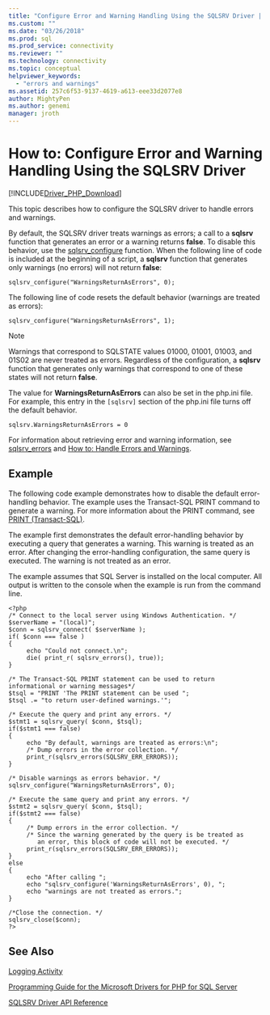 ```yaml
---
title: "Configure Error and Warning Handling Using the SQLSRV Driver | Microsoft Docs"
ms.custom: ""
ms.date: "03/26/2018"
ms.prod: sql
ms.prod_service: connectivity
ms.reviewer: ""
ms.technology: connectivity
ms.topic: conceptual
helpviewer_keywords: 
  - "errors and warnings"
ms.assetid: 257c6f53-9137-4619-a613-eee33d2077e8
author: MightyPen
ms.author: genemi
manager: jroth
---
```

# How to: Configure Error and Warning Handling Using the SQLSRV Driver
[!INCLUDE[Driver_PHP_Download](../../includes/driver_php_download.md)]

This topic describes how to configure the SQLSRV driver to handle errors and warnings.  
  
By default, the SQLSRV driver treats warnings as errors; a call to a **sqlsrv** function that generates an error or a warning returns **false**. To disable this behavior, use the [sqlsrv_configure](../../connect/php/sqlsrv-configure.md) function. When the following line of code is included at the beginning of a script, a **sqlsrv** function that generates only warnings (no errors) will not return **false**:  
  
`sqlsrv_configure("WarningsReturnAsErrors", 0);`  
  
The following line of code resets the default behavior (warnings are treated as errors):  
  
`sqlsrv_configure("WarningsReturnAsErrors", 1);`  
  
> [!NOTE]  
> Warnings that correspond to SQLSTATE values 01000, 01001, 01003, and 01S02 are never treated as errors. Regardless of the configuration, a **sqlsrv** function that generates only warnings that correspond to one of these states will not return **false**.  
  
The value for **WarningsReturnAsErrors** can also be set in the php.ini file. For example, this entry in the `[sqlsrv]` section of the php.ini file turns off the default behavior.  
  
`sqlsrv.WarningsReturnAsErrors = 0`  
  
For information about retrieving error and warning information, see [sqlsrv_errors](../../connect/php/sqlsrv-errors.md) and [How to: Handle Errors and Warnings](../../connect/php/how-to-handle-errors-and-warnings-using-the-sqlsrv-driver.md).  
  
## Example  
The following code example demonstrates how to disable the default error-handling behavior. The example uses the Transact-SQL PRINT command to generate a warning. For more information about the PRINT command, see [PRINT (Transact-SQL)](../../t-sql/language-elements/print-transact-sql.md).  
  
The example first demonstrates the default error-handling behavior by executing a query that generates a warning. This warning is treated as an error. After changing the error-handling configuration, the same query is executed. The warning is not treated as an error.  
  
The example assumes that SQL Server is installed on the local computer. All output is written to the console when the example is run from the command line.  
  
```  
<?php  
/* Connect to the local server using Windows Authentication. */  
$serverName = "(local)";  
$conn = sqlsrv_connect( $serverName );  
if( $conn === false )  
{  
     echo "Could not connect.\n";  
     die( print_r( sqlsrv_errors(), true));  
}  
  
/* The Transact-SQL PRINT statement can be used to return   
informational or warning messages*/  
$tsql = "PRINT 'The PRINT statement can be used ";  
$tsql .= "to return user-defined warnings.'";  
  
/* Execute the query and print any errors. */  
$stmt1 = sqlsrv_query( $conn, $tsql);  
if($stmt1 === false)  
{  
     echo "By default, warnings are treated as errors:\n";  
     /* Dump errors in the error collection. */  
     print_r(sqlsrv_errors(SQLSRV_ERR_ERRORS));  
}  
  
/* Disable warnings as errors behavior. */  
sqlsrv_configure("WarningsReturnAsErrors", 0);  
  
/* Execute the same query and print any errors. */  
$stmt2 = sqlsrv_query( $conn, $tsql);  
if($stmt2 === false)  
{  
     /* Dump errors in the error collection. */  
     /* Since the warning generated by the query is be treated as   
        an error, this block of code will not be executed. */  
     print_r(sqlsrv_errors(SQLSRV_ERR_ERRORS));  
}  
else  
{  
     echo "After calling ";  
     echo "sqlsrv_configure('WarningsReturnAsErrors', 0), ";  
     echo "warnings are not treated as errors.";  
}  
  
/*Close the connection. */  
sqlsrv_close($conn);  
?>  
```  
  
## See Also  
[Logging Activity](../../connect/php/logging-activity.md)

[Programming Guide for the Microsoft Drivers for PHP for SQL Server](../../connect/php/programming-guide-for-php-sql-driver.md)

[SQLSRV Driver API Reference](../../connect/php/sqlsrv-driver-api-reference.md)  
  
